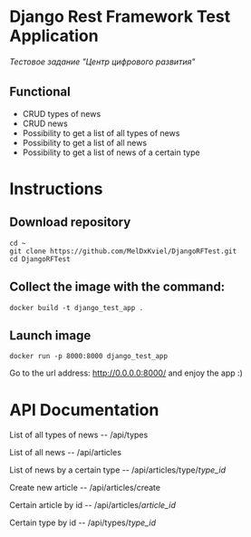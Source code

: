 # Django Rest Framework Test Application 
###### Тестовое задание "Центр цифрового развития"

## Functional

- CRUD types of news
- CRUD news
- Possibility to get a list of all types of news
- Possibility to get a list of all news
- Possibility to get a list of news of a certain type

# Instructions

## Download repository

 ```
cd ~
git clone https://github.com/MelDxKviel/DjangoRFTest.git
cd DjangoRFTest
 ```

## Collect the image with the command:
```
docker build -t django_test_app .
```

## Launch image

```
docker run -p 8000:8000 django_test_app
```

Go to the url address: http://0.0.0.0:8000/ and enjoy the app :)

# API Documentation

List of all types of news -- /api/types

List of all news -- /api/articles

List of news by a certain type -- /api/articles/type/*type_id*

Create new article -- /api/articles/create

Certain article by id -- /api/articles/*article_id*

Certain type by id -- /api/types/*type_id*
